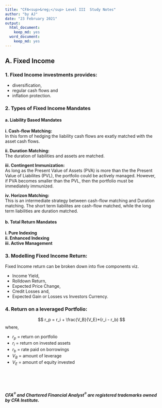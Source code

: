 ```yaml
---
title: "CFA<sup>&reg;</sup> Level III  Study Notes"
author: "by AJ"
date: "23 February 2021"
output:
  html_document:
    keep_md: yes
  word_document:
    keep_md: yes
---
```

<style type="text/css">

h1.title {
font-size: 38px;
color: DarkRed;
text-align: center;
}
h4.author { /* Header 4 - and the author and data headers use this too  */
font-size: 18px;
font-family: "Times New Roman", Times, serif;
color: DarkRed;
text-align: center;
}
h4.date { /* Header 4 - and the author and data headers use this too  */
font-size: 18px;
font-family: "Times New Roman", Times, serif;
color: DarkBlue;
text-align: center;
}
</style>



<!-- <h1><center> CFA<sup>&reg;</sup> Level III </center></h1> -->

## A. Fixed Income

### 1. Fixed Income investments provides:
- diversification,
- regular cash flows and 
- inflation protection.

### 2. Types of Fixed Income Mandates

#### a. Liability Based Mandates

  **i. Cash-flow Matching:**<br>
    In this form of hedging the liability cash flows are exatly matched with the asset cash flows.<br>
    
    
  **ii. Duration Matching:**<br> 
    The duration of liabilities and assets are matched.<br>
    
    
  **iii. Contingent Immunization:**<br>
    As long as the Present Value of Assets (PVA) is more than the the Present Value of Liabilites (PVL), the portfolio could         be actively managed. However, if PVA becomes smaller than the PVL, then the portfolio must be immediately immunized.<br>
    
    
  **iv. Horizon Matching:**<br>
    This is an intermediate strategy between cash-flow matching and Duration matching. The short term liabilites are                 cash-flow matched, while the long term liabilities are duration matched.<br>
    

#### b. Total Return Mandates

  **i. Pure Indexing**<br>
  **ii. Enhanced Indexing**<br>
  **iii. Active Management**<br>
    
### 3. Modelling Fixed Income Return:

Fixed Income return can be broken down into five components viz. <br> 

- Income Yield, 
- Rolldown Return, 
- Expected Price Change, 
- Credit Losses and, 
- Expected Gain or Losses vs Investors Currency.

### 4. Return on a leveraged Portfolio:

$$ r_p = r_i + \frac{V_B}{V_E}*(r_i - r_b) $$
where,<br>

- $r_p$ = return on portfolio
- $r_i$ = return on invested assets
- $r_b$ = rate paid on borrowings
- $V_B$ = amount of leverage
- $V_E$ = amount of equity invested



                          










<br><br><br>

##### CFA<sup>&reg;</sup> and Chartered Financial Analyst<sup>&reg;</sup> are registered trademarks owned by CFA Institute.




